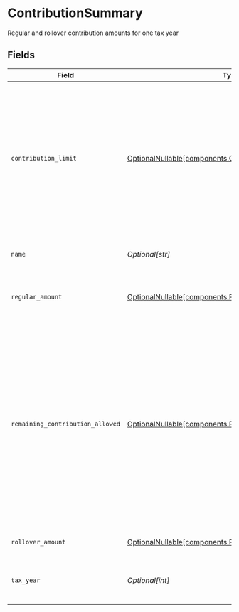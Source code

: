 # ContributionSummary

Regular and rollover contribution amounts for one tax year


## Fields

| Field                                                                                                                                                                                                                                                       | Type                                                                                                                                                                                                                                                        | Required                                                                                                                                                                                                                                                    | Description                                                                                                                                                                                                                                                 | Example                                                                                                                                                                                                                                                     |
| ----------------------------------------------------------------------------------------------------------------------------------------------------------------------------------------------------------------------------------------------------------- | ----------------------------------------------------------------------------------------------------------------------------------------------------------------------------------------------------------------------------------------------------------- | ----------------------------------------------------------------------------------------------------------------------------------------------------------------------------------------------------------------------------------------------------------- | ----------------------------------------------------------------------------------------------------------------------------------------------------------------------------------------------------------------------------------------------------------- | ----------------------------------------------------------------------------------------------------------------------------------------------------------------------------------------------------------------------------------------------------------- |
| `contribution_limit`                                                                                                                                                                                                                                        | [OptionalNullable[components.ContributionLimit]](../../models/components/contributionlimit.md)                                                                                                                                                              | :heavy_minus_sign:                                                                                                                                                                                                                                          | The max retirement contribution that can be made for the tax year, inclusive of catch-up contributions. Value is dependent on the account's registration type and account holder's age                                                                      | {<br/>"value": "22500.00"<br/>}                                                                                                                                                                                                                             |
| `name`                                                                                                                                                                                                                                                      | *Optional[str]*                                                                                                                                                                                                                                             | :heavy_minus_sign:                                                                                                                                                                                                                                          | The resource name of the contribution summary                                                                                                                                                                                                               | accounts/01H8FB90ZRRFWXB4XC2JPJ1D4Y/contributionSummaries/2023                                                                                                                                                                                              |
| `regular_amount`                                                                                                                                                                                                                                            | [OptionalNullable[components.RegularAmount]](../../models/components/regularamount.md)                                                                                                                                                                      | :heavy_minus_sign:                                                                                                                                                                                                                                          | Summed contribution amounts throughout the year                                                                                                                                                                                                             | {<br/>"value": "123.00"<br/>}                                                                                                                                                                                                                               |
| `remaining_contribution_allowed`                                                                                                                                                                                                                            | [OptionalNullable[components.RemainingContributionAllowed]](../../models/components/remainingcontributionallowed.md)                                                                                                                                        | :heavy_minus_sign:                                                                                                                                                                                                                                          | The remaining regular contribution amount allowed for the tax year. Calculated as the difference between the contribution limit for the account and its regular contribution total to date. This will return zero if the account has no contribution limit. | {<br/>"value": "22377.00"<br/>}                                                                                                                                                                                                                             |
| `rollover_amount`                                                                                                                                                                                                                                           | [OptionalNullable[components.RolloverAmount]](../../models/components/rolloveramount.md)                                                                                                                                                                    | :heavy_minus_sign:                                                                                                                                                                                                                                          | Rollover contribution amount                                                                                                                                                                                                                                | {<br/>"value": "12345.00"<br/>}                                                                                                                                                                                                                             |
| `tax_year`                                                                                                                                                                                                                                                  | *Optional[int]*                                                                                                                                                                                                                                             | :heavy_minus_sign:                                                                                                                                                                                                                                          | Tax year these contribution amounts are for                                                                                                                                                                                                                 | 2023                                                                                                                                                                                                                                                        |